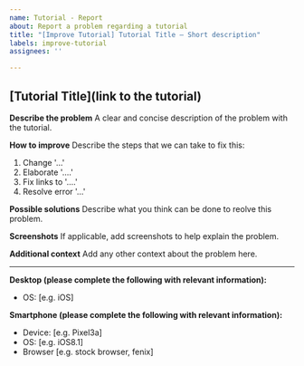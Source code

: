 ```yaml
---
name: Tutorial - Report
about: Report a problem regarding a tutorial
title: "[Improve Tutorial] Tutorial Title — Short description"
labels: improve-tutorial
assignees: ''

---
```


## [Tutorial Title](link to the tutorial)

**Describe the problem**
A clear and concise description of the problem with the tutorial.

**How to improve**
Describe the steps that we can take to fix this:
1. Change '...'
2. Elaborate '....'
3. Fix links to '....'
4. Resolve error '...'

**Possible solutions**
Describe what you think can be done to reolve this problem.

**Screenshots**
If applicable, add screenshots to help explain the problem.

**Additional context**
Add any other context about the problem here.

---
**Desktop (please complete the following with relevant information):**
 - OS: [e.g. iOS]

**Smartphone (please complete the following with relevant information):**
 - Device: [e.g. Pixel3a]
 - OS: [e.g. iOS8.1]
 - Browser [e.g. stock browser, fenix]
